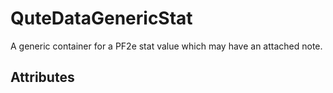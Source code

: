 # QuteDataGenericStat

A generic container for a PF2e stat value which may have an attached note.

## Attributes
